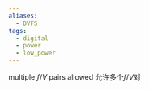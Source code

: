 ```yaml
---
aliases:
  - DVFS
tags:
  - digital
  - power
  - low_power
---
```

multiple $f/V$ pairs allowed
允许多个$f/V$对